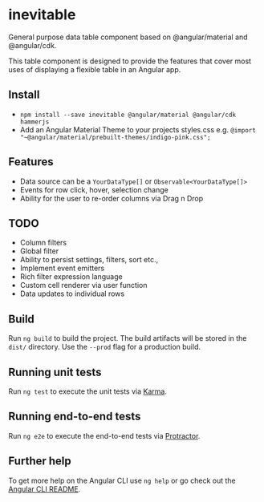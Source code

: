 # inevitable

General purpose data table component based on @angular/material and @angular/cdk.

This table component is designed to provide the features that cover most uses of displaying a flexible table in an Angular app.

## Install
* ```npm install --save inevitable @angular/material @angular/cdk hammerjs```
* Add an Angular Material Theme to your projects styles.css e.g. ```@import "~@angular/material/prebuilt-themes/indigo-pink.css";```
## Features

* Data source can be a ```YourDataType[]``` or ```Observable<YourDataType[]>```
* Events for row click, hover, selection change
* Ability for the user to re-order columns via Drag n Drop

## TODO

* Column filters
* Global filter
* Ability to persist settings, filters, sort etc.,
* Implement event emitters
* Rich filter expression language
* Custom cell renderer via user function
* Data updates to individual rows

## Build

Run `ng build` to build the project. The build artifacts will be stored in the `dist/` directory. Use the `--prod` flag for a production build.

## Running unit tests

Run `ng test` to execute the unit tests via [Karma](https://karma-runner.github.io).

## Running end-to-end tests

Run `ng e2e` to execute the end-to-end tests via [Protractor](http://www.protractortest.org/).

## Further help

To get more help on the Angular CLI use `ng help` or go check out the [Angular CLI README](https://github.com/angular/angular-cli/blob/master/README.md).
